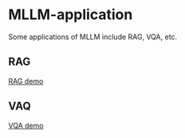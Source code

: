 # MLLM-application

Some applications of MLLM include RAG, VQA, etc.

## RAG

[RAG demo](./milvus-RAG/README.md)

## VAQ

[VQA demo](./nuclio-langchain/README.md)